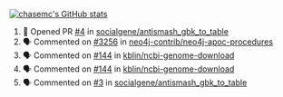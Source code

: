 [![chasemc's GitHub stats](https://github-readme-stats.vercel.app/api?username=chasemc)](https://github.com/anuraghazra/github-readme-stats)


<!--START_SECTION:activity-->
1. 💪 Opened PR [#4](https://github.com/socialgene/antismash_gbk_to_table/pull/4) in [socialgene/antismash_gbk_to_table](https://github.com/socialgene/antismash_gbk_to_table)
2. 🗣 Commented on [#3256](https://github.com/neo4j-contrib/neo4j-apoc-procedures/issues/3256) in [neo4j-contrib/neo4j-apoc-procedures](https://github.com/neo4j-contrib/neo4j-apoc-procedures)
3. 🗣 Commented on [#144](https://github.com/kblin/ncbi-genome-download/issues/144) in [kblin/ncbi-genome-download](https://github.com/kblin/ncbi-genome-download)
4. 🗣 Commented on [#144](https://github.com/kblin/ncbi-genome-download/issues/144) in [kblin/ncbi-genome-download](https://github.com/kblin/ncbi-genome-download)
5. 🗣 Commented on [#3](https://github.com/socialgene/antismash_gbk_to_table/issues/3) in [socialgene/antismash_gbk_to_table](https://github.com/socialgene/antismash_gbk_to_table)
<!--END_SECTION:activity-->
